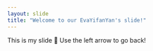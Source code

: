 ```yaml
---
layout: slide
title: "Welcome to our EvaYifanYan's slide!"
---
```

This is my slide :tada:
Use the left arrow to go back!
